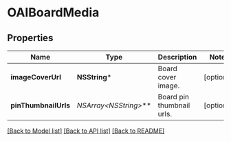 # OAIBoardMedia

## Properties
Name | Type | Description | Notes
------------ | ------------- | ------------- | -------------
**imageCoverUrl** | **NSString*** | Board cover image. | [optional] 
**pinThumbnailUrls** | **NSArray&lt;NSString*&gt;*** | Board pin thumbnail urls. | [optional] 

[[Back to Model list]](../README.md#documentation-for-models) [[Back to API list]](../README.md#documentation-for-api-endpoints) [[Back to README]](../README.md)


